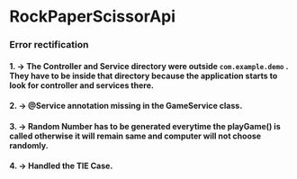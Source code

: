 # RockPaperScissorApi

### Error rectification 
#### 1. -> The Controller and Service directory were outside ```com.example.demo``` . They have to be inside that directory because the application starts to look for controller and services there.
#### 2. -> @Service annotation missing in the GameService class.
#### 3. -> Random Number has to be generated everytime the playGame() is called otherwise it will remain same and computer will not choose randomly.
#### 4. -> Handled the TIE Case.
